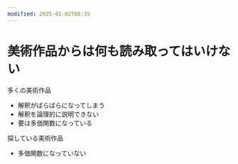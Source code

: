 ```yaml
---
modified: 2025-01-02T00:35
---
```

# 美術作品からは何も読み取ってはいけない

多くの美術作品

- 解釈がばらばらになってしまう  
- 解釈を論理的に説明できない  
- 要は多価関数になっている  

探している美術作品

- 多価関数になっていない